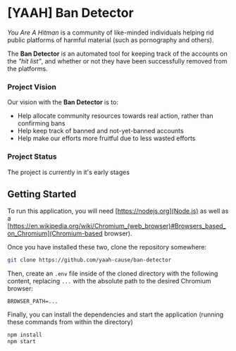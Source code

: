 # [YAAH] Ban Detector

_You Are A Hitman_ is a community of like-minded individuals helping rid public platforms of harmful material (such as pornography and others).

The **Ban Detector** is an automated tool for keeping track of the accounts on the _"hit list"_, and whether or not they have been successfully removed from the platforms.

### Project Vision

Our vision with the **Ban Detector** is to:
- Help allocate community resources towards real action, rather than confirming bans
- Help keep track of banned and not-yet-banned accounts
- Help make our efforts more fruitful due to less wasted efforts

### Project Status

The project is currently in it's early stages

## Getting Started

To run this application, you will need
[https://nodejs.org](Node.js)
as well as a
[https://en.wikipedia.org/wiki/Chromium_(web_browser)#Browsers_based_on_Chromium](Chromium-based browser).

Once you have installed these two, clone the repository somewhere:

``` sh
git clone https://github.com/yaah-cause/ban-detector
```

Then, create an `.env` file inside of the cloned directory with the following content, replacing `...` with the absolute path to the desired Chromium browser:

``` dotenv
BROWSER_PATH=...
```

Finally, you can install the dependencies and start the application (running these commands from within the directory)

``` sh
npm install
npm start
```

